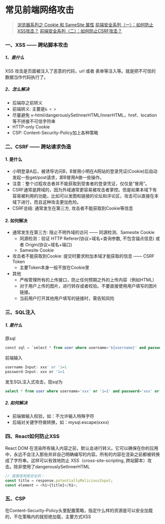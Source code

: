 # 常见前端网络攻击
> [浏览器系列之 Cookie 和 SameSite 属性](https://github.com/mqyqingfeng/Blog/issues/157)
> [前端安全系列（一）：如何防止XSS攻击？](https://tech.meituan.com/2018/09/27/fe-security.html)
> [前端安全系列（二）：如何防止CSRF攻击？](https://tech.meituan.com/2018/10/11/fe-security-csrf.html)
### 一、XSS —— 跨站脚本攻击
##### 1、是什么
XSS 攻击是页面被注入了恶意的代码，url 或者 表单等注入等。就是把不可信的数据当作代码执行了。
##### 2、怎么解决
- 后端存之前转义
- 前端转义: 主要是```& < > ```
- 尽量避免 v-html/dangerouslySetInnerHTML/innerHTML，href、location等不拼接不可信字符串
- HTTP-only Cookie
- CSP: Content-Security-Policy加上各种策略

### 二、CSRF —— 跨站请求伪造
#### 1. 是什么
- 小明登录A后，被诱导访问B，B冒用小明在A网站的登录凭证(Cookie)后自动发起一些get/post请求，即B冒用A做一些操作。
- 注意：整个过程攻击者并不能获取到受害者的登录凭证，仅仅是“冒用”。
- CSRF通常是跨域的，因为外域通常更容易被攻击者掌控。但是如果本域下有容易被利用的功能，比如可以发图和链接的论坛和评论区，攻击可以直接在本域下进行，而且这种攻击更加危险。
- CSRF总结: 通常发生在第三方, 攻击者不能获取到Cookie等信息
#### 2. 如何解决
- 通常发生在第三方: 阻止不明外域的访问 —— 同源检测、Samesite Cookie
  - 同源检测：验证 HTTP Referer(协议+域名+查询参数, 不包含锚点信息) 或者 Origin(协议+域名+端口)
  - Samesite Cookie
- 攻击者不能获取到Cookie: 提交时要求附加本域才能获取的信息 —— CSRF Token
  - 主要Token本身一般不放在Cookie里
- 其他
  - 严格管理所有的上传接口，防止任何预期之外的上传内容（例如HTML）
  - 对于用户上传的图片，进行转存或者校验。不要直接使用用户填写的图片链接。
  - 当前用户打开其他用户填写的链接时，需告知风险

### 三、SQL注入
##### 1. 是什么
原sql
```sql
const sql = `select * from user where username='${username}' and password='${password}'`
```
前端输入
```javascript
username-Input: xxx' or '1=1
password-Input: xxx or '1=1
```
发生SQL注入式攻击，现sql为
```sql
select * from user where username='xxx' or '1=1' and password='xxx' or '1=1'
```
#####  2. 如何解决
- 前端做输入校验，如：不允许输入特殊字符
- 后端对关键字符做转换，如：mysql.escape(xxxx)

### 四、React如何防止XSS
React DOM 在渲染所有输入内容之前，默认会进行转义。它可以确保在你的应用中，永远不会注入那些并非自己明确编写的内容。所有的内容在渲染之前都被转换成了字符串。这样可以有效地防止 XSS（cross-site-scripting, 跨站脚本）攻击。除非使用了dangerouslySetInnerHTML
```js
// 直接使用是安全的：
const title = response.potentiallyMaliciousInput;
const element = <h1>{title}</h1>;
```

### 五、CSP
在Content-Security-Policy头里配置策略，指定什么样的资源是可以安全加载的，不在策略内的就拒绝加载，主要方式XSS
